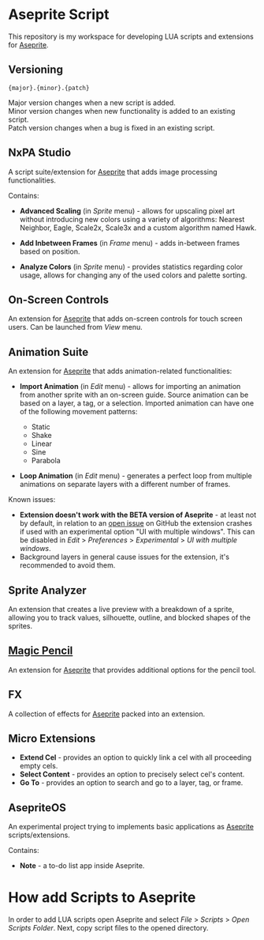 # Aseprite Script

This repository is my workspace for developing LUA scripts and extensions for [Aseprite](https://www.aseprite.org/).

## Versioning

`{major}.{minor}.{patch}`

Major version changes when a new script is added.  
Minor version changes when new functionality is added to an existing script.  
Patch version changes when a bug is fixed in an existing script.

## NxPA Studio

A script suite/extension for [Aseprite](https://www.aseprite.org/) that adds image processing functionalities.

Contains:

- **Advanced Scaling** (in _Sprite_ menu) - allows for upscaling pixel art without introducing new colors using a variety of algorithms: Nearest Neighbor, Eagle, Scale2x, Scale3x and a custom algorithm named Hawk.

- **Add Inbetween Frames** (in _Frame_ menu) - adds in-between frames based on position.

- **Analyze Colors** (in _Sprite_ menu) - provides statistics regarding color usage, allows for changing any of the used colors and palette sorting.

## On-Screen Controls

An extension for [Aseprite](https://www.aseprite.org/) that adds on-screen controls for touch screen users.
Can be launched from _View_ menu.

## Animation Suite

An extension for [Aseprite](https://www.aseprite.org/) that adds animation-related functionalities:

- **Import Animation** (in _Edit_ menu) - allows for importing an animation from another sprite with an on-screen guide. Source animation can be based on a layer, a tag, or a selection. Imported animation can have one of the following movement patterns:

  - Static
  - Shake
  - Linear
  - Sine
  - Parabola

- **Loop Animation** (in _Edit_ menu) - generates a perfect loop from multiple animations on separate layers with a different number of frames.

Known issues:

- **Extension doesn't work with the BETA version of Aseprite** - at least not by default, in relation to an [open issue](https://github.com/aseprite/aseprite/issues/3019) on GitHub the extension crashes if used with an experimental option "UI with multiple windows". This can be disabled in _Edit_ > _Preferences_ > _Experimental_ > _UI with multiple windows_.
- Background layers in general cause issues for the extension, it's recommended to avoid them.

## Sprite Analyzer

An extension that creates a live preview with a breakdown of a sprite, allowing you to track values, silhouette, outline, and blocked shapes of the sprites.

## [Magic Pencil](/Magic%20Pencil/README.md)

An extension for [Aseprite](https://www.aseprite.org/) that provides additional options for the pencil tool.

## FX

A collection of effects for [Aseprite](https://www.aseprite.org/) packed into an extension.

## Micro Extensions

- **Extend Cel** - provides an option to quickly link a cel with all proceeding empty cels.
- **Select Content** - provides an option to precisely select cel's content.
- **Go To** - provides an option to search and go to a layer, tag, or frame.

## AsepriteOS

An experimental project trying to implements basic applications as [Aseprite](https://www.aseprite.org/) scripts/extensions.

Contains:

- **Note** - a to-do list app inside Aseprite.

# How add Scripts to Aseprite

In order to add LUA scripts open Aseprite and select _File_ > _Scripts_ > _Open Scripts Folder_. Next, copy script files to the opened directory.
